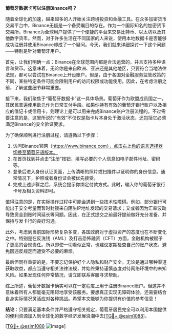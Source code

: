 **葡萄牙数据卡可以注册Binance吗？**

随着全球化的加速，越来越多的人开始关注跨境投资和金融工具。在众多加密货币交易平台中，Binance无疑是一个备受瞩目的存在。作为一个国际知名的加密货币交易所，Binance为全球用户提供了一个便捷的平台来交易比特币、以太坊以及其他数字货币。然而，对于许多生活在不同国家的人来说，使用本地数据卡是否能够成功注册并使用Binance却成了一个疑问。今天，我们就来详细探讨一下这个问题——特别是针对葡萄牙用户。

首先，让我们明确一点：Binance在全球范围内都是合法运营的，并且支持多种语言和货币。这意味着，无论你是来自欧洲、亚洲还是其他地区，只要符合当地法律法规，都可以尝试在Binance上开设账户。但是，由于各国对金融服务监管政策的不同，某些特定条件可能会限制用户的访问权限或功能使用。因此，在考虑注册之前，了解这些细节非常重要。

接下来，我们聚焦于“葡萄牙数据卡”这一具体场景。葡萄牙作为欧盟成员国之一，其居民普遍使用欧元作为日常支付手段。如果你持有有效的葡萄牙银行账户以及相应的借记卡或信用卡，则理论上是可以用来完成Binance账户注册流程的。不过需要注意的是，这里所说的“有效”不仅仅是指卡片本身处于激活状态，还包括它必须满足Binance的安全验证要求。

为了确保顺利进行注册过程，请遵循以下步骤：
1. 访问Binance官网（https://www.binance.com），点击右上角的语言选择器切换至葡萄牙语版本。
2. 在首页找到并点击“注册”按钮，填写必要的个人信息如电子邮件地址、密码等。
3. 登录后进入身份认证页面，上传清晰的照片或扫描件以证明你的身份信息。通常情况下，护照或者身份证会被优先接受。
4. 完成上述步骤之后，系统会提示你绑定付款方式。此时，输入你的葡萄牙银行卡号及相关资料即可。

值得注意的是，在实际操作过程中可能会遇到一些技术性障碍。例如，部分银行可能出于安全考量而暂时封锁来自陌生IP地址发起的交易请求；又或者因为汇率波动导致资金到账时间延长等问题。因此，在正式提交之前最好提前做好充分准备，并保持与发卡行的良好沟通。

此外，考虑到当前国际形势复杂多变，各国政府对于虚拟资产的态度也在不断变化之中。特别是在反洗钱（AML）及打击恐怖融资（CFT）方面，金融机构被赋予了更高的合规责任。所以即使一切看似正常，也建议定期检查自己的账户状态，避免因违反规定而遭受不必要的麻烦。

最后但同样重要的是，不要忘记保护好个人隐私和财产安全。无论是通过哪种渠道获取收益，都应当遵守相关法律法规，并始终秉持谨慎态度对待网络环境中的未知风险。如果发现任何异常情况，请立即联系客服寻求帮助。

综上所述，葡萄牙数据卡确实可以在一定程度上用于注册Binance账户。但这并不意味着所有人都能毫无阻碍地享受该服务。要想真正实现无障碍体验，还需要结合自身实际情况灵活应对各种挑战。希望本文能够为你提供有价值的参考信息！

**结论**：只要满足基本条件并严格遵守相关规定，葡萄牙居民完全可以利用本国提供的便利资源加入到全球化的数字经济发展浪潮中去[[TG💪+ @esim1088](https://t.me/s/esim1088)]。

[[TG💪+ @esim1088](https://t.me/s/esim1088) ![Image](https://i.postimg.cc/4NQfJmqS/Snipaste-2025-05-13-00-14-12.png)]